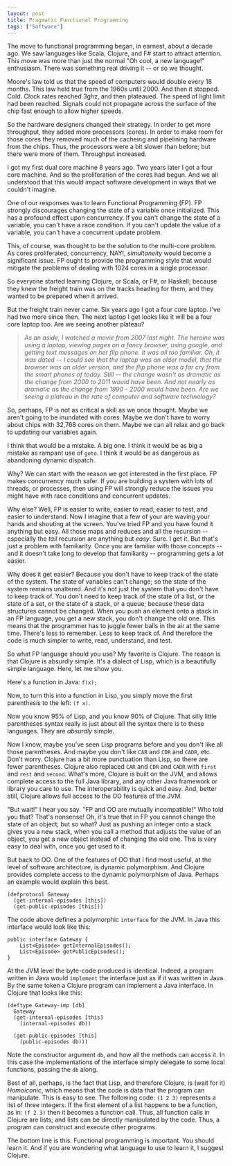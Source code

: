 ```yaml
---
layout: post
title: Pragmatic Functional Programming
tags: ["Software"]
---
```

The move to functional programming began, in earnest, about a decade ago.  We saw languages like Scala, Clojure, and F# start to attract attention. This move was more than just the normal "Oh cool, a new language!" enthusiasm.  There was something real driving it -- or so we thought.

Moore's law told us that the speed of computers would double every 18 months.  This law held true from the 1960s until 2000.  And then it stopped.  Cold.  Clock rates reached 3ghz, and then plateaued.  The speed of light limit had been reached.  Signals could not propagate across the surface of the chip fast enough to allow higher speeds.  

So the hardware designers changed their strategy.  In order to get more throughput, they added more processors (cores).  In order to make room for those cores they removed much of the cacheing and pipelining hardware from the chips.  Thus, the processors were a bit slower than before; but there were more of them.  Throughput increased.

I got my first dual core machine 8 years ago.  Two years later I got a four core machine.  And so the proliferation of the cores had begun.  And we all understood that this would impact software development in ways that we couldn't imagine.

One of our responses was to learn Functional Programming (FP).  FP strongly discourages changing the state of a variable once initialized.  This has a profound effect upon concurrency.  If you can't change the state of a variable, you can't have a race condition.  If you can't update the value of a variable, you can't have a concurrent update problem.  

This, of course, was thought to be the solution to the multi-core problem.  As cores proliferated, concurrency, NAY!, _simultaneity_ would become a significant issue.  FP ought to provide the programming style that would mitigate the problems of dealing with 1024 cores in a single processor.

So everyone started learning Clojure, or Scala, or F#, or Haskell; because they knew the freight train was on the tracks heading for them, and they wanted to be prepared when it arrived.

But the freight train never came.  Six years ago I got a four core laptop.  I've had two more since then.  The next laptop I get looks like it will be a four core laptop too.  Are we seeing another plateau?  

>_As an aside, I watched a movie from 2007 last night.  The heroine was using a laptop, viewing pages on a fancy browser, using google, and getting text messages on her flip phone.  It was all too familiar.  Oh, it was dated -- I could see that the laptop was an older model, that the browser was an older version, and the flip phone was a far cry from the smart phones of today.  Still -- the change wasn't as dramatic as the change from 2000 to 2011 would have been.  And not nearly as dramatic as the change from 1990 - 2000 would have been.  Are we seeing a plateau in the rate of computer and software technology?_

So, perhaps, FP is not as critical a skill as we once thought.  Maybe we aren't going to be inundated with cores.  Maybe we don't have to worry about chips with 32,768 cores on them.  Maybe we can all relax and go back to updating our variables again.

I think that would be a mistake.  A big one.  I think it would be as big a mistake as rampant use of `goto`.  I think it would be as dangerous as abandoning dynamic dispatch.  

Why?  We can start with the reason we got interested in the first place.  FP makes concurrency much safer.  If you are building a system with lots of threads, or processes, then using FP will strongly reduce the issues you might have with race conditions and concurrent updates.  

Why else?  Well, FP is easier to write, easier to read, easier to test, and easier to understand.  Now I imagine that a few of your are waving your hands and shouting at the screen.  You've tried FP and you have found it anything but easy.  All those maps and reduces and all the recursion -- especially the _tail_ recursion are anything but _easy_.  Sure.  I get it.  But that's just a problem with familiarity.  Once you are familiar with those concepts -- and it doesn't take long to develop that familiarity -- programming gets a _lot_ easier.  

Why does it get easier?  Because you don't have to keep track of the state of the system.  The state of variables can't change; so the state of the system remains unaltered.  And it's not just the system that you don't have to keep track of.  You don't need to keep track of the state of a list, or the state of a set, or the state of a stack, or a queue; because these data structures cannot be changed.  When you push an element onto a stack in an FP language, you get a new stack, you don't change the old one.  This means that the programmer has to juggle fewer balls in the air at the same time.  There's less to remember.  Less to keep track of.  And therefore the code is much simpler to write, read, understand, and test.

So what FP language should you use?  My favorite is Clojure.  The reason is that Clojure is absurdly simple.  It's a dialect of Lisp, which is a beautifully simple language.  Here, let me show you.  

Here's a function in Java:  `f(x);`

Now, to turn this into a function in Lisp, you simply move the first parenthesis to the left: `(f x)`.

Now you know 95% of Lisp, and you know 90% of Clojure.  That silly little parentheses syntax really is just about all the syntax there is to these languages.  They are _absurdly_ simple.  

Now I know, maybe you've seen Lisp programs before and you don't like all those parentheses.  And maybe you don't like `CAR` and `CDR` and `CADR`, etc.  Don't worry.  Clojure has a bit more punctuation than Lisp, so there are fewer parentheses.  Clojure also replaced `CAR` and `CDR` and `CADR` with `first` and `rest` and `second`.  What's more, Clojure is built on the JVM, and allows complete access to the full Java library, and any other Java framework or library you care to use.  The interoperability is quick and easy.  And, better still, Clojure allows full access to the OO features of the JVM.

"But wait!" I hear you say.  "FP and OO are mutually incompatible!"  Who told you that?  That's nonsense!  Oh, it's true that in FP you cannot change the state of an object; but so what?  Just as pushing an integer onto a stack gives you a new stack, when you call a method that adjusts the value of an object, you get a new object instead of changing the old one.  This is very easy to deal with, once you get used to it.  

But back to OO.  One of the features of OO that I find most useful, at the level of software architecture, is dynamic polymorphism.  And Clojure provides complete access to the dynamic polymorphism of Java.  Perhaps an example would explain this best.

	(defprotocol Gateway
	  (get-internal-episodes [this])
	  (get-public-episodes [this]))

The code above defines a polymorphic `interface` for the JVM.  In Java this interface would look like this:

	public interface Gateway {
		List<Episode> getInternalEpisodes();
		List<Episode> getPublicEpisodes();
	}

At the JVM level the byte-code produced is identical.  Indeed, a program written in Java would `implement` the interface just as if it was written in Java.  By the same token a Clojure program can implement a Java interface.  In Clojure that looks like this:

	(deftype Gateway-imp [db]
	  Gateway
	  (get-internal-episodes [this]
	    (internal-episodes db))

	  (get-public-episodes [this]
	    (public-episodes db)))

Note the constructor argument `db`, and how all the methods can access it.  In this case the implementations of the interface simply delegate to some local functions, passing the `db` along.

Best of all, perhaps, is the fact that Lisp, and therefore Clojure, is (wait for it) _Homoiconic_, which means that the code is data that the program can manipulate.  This is easy to see.  The following code: `(1 2 3)` represents a list of three integers.  If the first element of a list happens to be a function, as in: `(f 2 3)` then it becomes a function call.  Thus, all function calls in Clojure are lists; and lists can be directly manipulated by the code.  Thus, a program can construct and execute other programs.

The bottom line is this.  Functional programming is important.  You should learn it.  And if you are wondering what language to use to learn it, I suggest Clojure.  





 

